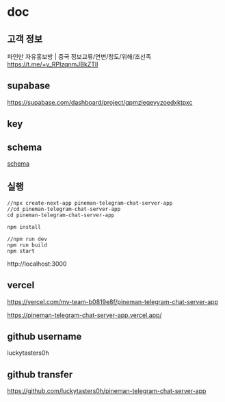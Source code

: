 # doc

## 고객 정보

파인만 자유홍보방 | 중국 정보교류/연변/청도/위해/조선족  
https://t.me/+v_RPIzqnmJBkZTll

## supabase

https://supabase.com/dashboard/project/gpmzleqeyyzoedxktpxc

## key

## schema

[schema](schema)

## 실행

```
//npx create-next-app pineman-telegram-chat-server-app
//cd pineman-telegram-chat-server-app
cd pineman-telegram-chat-server-app
```

```
npm install
```

```
//npm run dev
npm run build
npm start
```

http://localhost:3000

## vercel

https://vercel.com/my-team-b0819e8f/pineman-telegram-chat-server-app

https://pineman-telegram-chat-server-app.vercel.app/

## github username

luckytasters0h

## github transfer

https://github.com/luckytasters0h/pineman-telegram-chat-server-app
